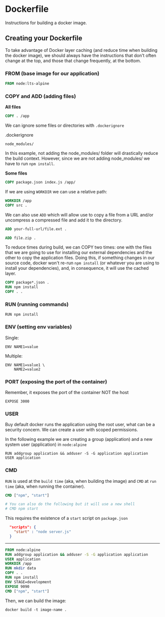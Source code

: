 # Dockerfile
Instructions for building a docker image.

<!-- 
  TODO:
    Docker multi-stage builds
-->

## Creating your Dockerfile

To take advantage of Docker layer caching (and reduce time when building the docker image), we should always have the instructions that don't often change at the top, and those that change frequently, at the bottom.

### FROM (base image for our application)

```Dockerfile
FROM node:lts-alpine
```

### COPY and ADD (adding files)

**All files**

```Dockerfile
COPY . /app
```

We can ignore some files or directories with `.dockerignore`

.dockerignore
```
node_modules/
```

In this example, not adding the node_modules/ folder will drastically reduce the build context.
However, since we are not adding node_modules/ we have to run `npm install`.

**Some files**

```Dockerfile
COPY package.json index.js /app/
```

If we are using `WORKDIR` we can use a relative path:

```Dockerfile
WORKDIR /app
COPY src .
```

We can also use `ADD` which will allow use to copy a file from a URL and/or uncompress a compressed file and add it to the directory.

```Dockerfile
ADD your-full-url/file.ext .
```

```Dockerfile
ADD file.zip .
```

To reduce times during build, we can COPY two times: one with the files that we are going to use for installing our external dependencies and the other to copy the application files.
Doing this, if something changes in our source code, docker won't re-run `npm install` (or whatever you are using to install your dependencies), and, in consequence, it will use the cached layer.

```Dockerfile
COPY package*.json .
RUN npm install
COPY . .
```

### RUN (running commands)

```shell
RUN npm install
```

### ENV (setting env variables)

Single:

```shell
ENV NAME1=value
```

Multiple:

```shell
ENV NAME1=value1 \
    NAME2=value2
```

### PORT (exposing the port of the container)

Remember, it exposes the port of the container NOT the host

```shell
EXPOSE 3000
```

### USER

Buy default docker runs the application using the root user, what can be a security concern.
We can create a user with scoped permissions.

In the following example we are creating a group (application) and a new system user (application) in `node:alpine`

```
RUN addgroup application && adduser -S -G application application
USER application
```

### CMD


`RUN` is used at the `build time` (aka, when building the image) and `CMD` at `run time` (aka, when running the container).

```Dockerfile
CMD ["npm", "start"]

# You can also do the following but it will use a new shell
# CMD npm start
```

This requires the existence of a `start` script on `package.json`

```json
  "scripts": {
    "start" : "node server.js"
  }
```

---


```Dockerfile
FROM node:alpine
RUN addgroup application && adduser -S -G application application
USER application
WORKDIR /app
RUN mkdir data
COPY . .
RUN npm install
ENV STAGE=development
EXPOSE 9090
CMD ["npm", "start"]
```

Then, we can build the image:

```shell
docker build -t image-name .
```